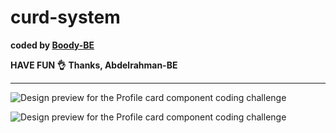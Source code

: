 # curd-system

<b>coded by [Boody-BE](https://github.com/Boody2004/)</b>

**HAVE FUN 👌**
**Thanks, Abdelrahman-BE**

---

![Design preview for the Profile card component coding challenge](https://res.cloudinary.com/dirbnpgsp/image/upload/v1643410458/screencapture-127-0-0-1-5500-index-html-2022-01-29-00_50_52_sdg07g.png)

![Design preview for the Profile card component coding challenge](https://res.cloudinary.com/dirbnpgsp/image/upload/v1643410458/screencapture-127-0-0-1-5500-index-html-2022-01-29-00_53_35_rhndzg.png)
